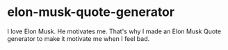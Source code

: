# elon-musk-quote-generator
I love Elon Musk. He motivates me. That's why I made an Elon Musk Quote generator to make it motivate me when I feel bad.
